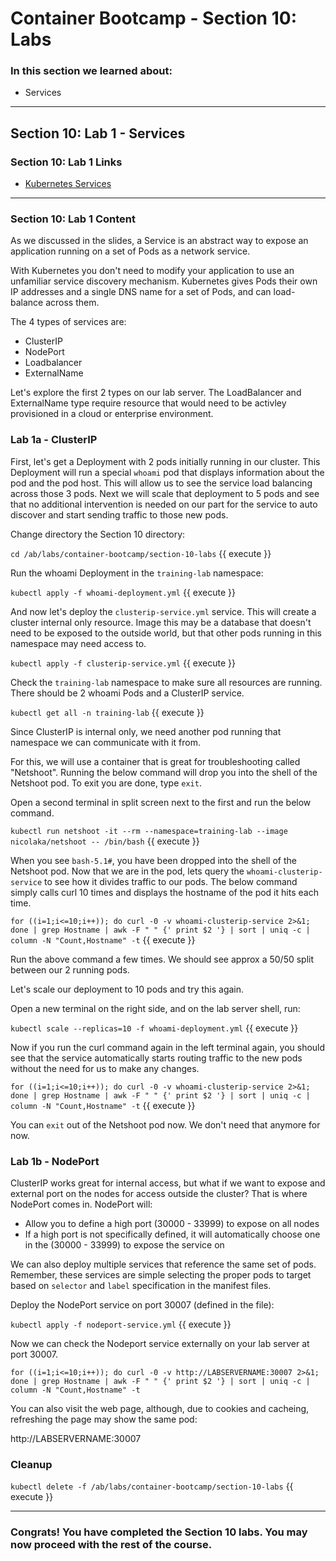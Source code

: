 # Container Bootcamp - Section 10: Labs

### In this section we learned about:

* Services

____

## Section 10: Lab 1 - Services

### Section 10: Lab 1 Links

* [Kubernetes Services](https://kubernetes.io/docs/concepts/services-networking/service/)

____

### Section 10: Lab 1 Content

As we discussed in the slides, a Service is an abstract way to expose an application running on a set of Pods as a network service.

With Kubernetes you don't need to modify your application to use an unfamiliar service discovery mechanism. Kubernetes gives Pods their own IP addresses and a single DNS name for a set of Pods, and can load-balance across them.

The 4 types of services are:

* ClusterIP
* NodePort
* Loadbalancer
* ExternalName

Let's explore the first 2 types on our lab server. The LoadBalancer and ExternalName type require resource that would need to be activley provisioned in a cloud or enterprise environment.

### Lab 1a - ClusterIP

First, let's get a Deployment with 2 pods initially running in our cluster. This Deployment will run a special `whoami` pod that displays information about the pod and the pod host. This will allow us to see the service load balancing across those 3 pods. Next we will scale that deployment to 5 pods and see that no additional intervention is needed on our part for the service to auto discover and start sending traffic to those new pods.

Change directory the Section 10 directory:

`cd /ab/labs/container-bootcamp/section-10-labs` {{ execute }}

Run the whoami Deployment in the `training-lab` namespace:

`kubectl apply -f whoami-deployment.yml` {{ execute }}

And now let's deploy the `clusterip-service.yml` service. This will create a cluster internal only resource. Image this may be a database that doesn't need to be exposed to the outside world, but that other pods running in this namespace may need access to.

`kubectl apply -f clusterip-service.yml` {{ execute }}

Check the `training-lab` namespace to make sure all resources are running. There should be 2 whoami Pods and a ClusterIP service.

`kubectl get all -n training-lab` {{ execute }}

Since ClusterIP is internal only, we need another pod running that namespace we can communicate with it from.

For this, we will use a container that is great for troubleshooting called "Netshoot". Running the below command will drop you into the shell of the Netshoot pod. To exit you are done, type `exit`.

Open a second terminal in split screen next to the first and run the below command.

`kubectl run netshoot -it --rm --namespace=training-lab --image nicolaka/netshoot -- /bin/bash` {{ execute }}

When you see `bash-5.1#`, you have been dropped into the shell of the Netshoot pod. Now that we are in the pod, lets query the `whoami-clusterip-service` to see how it divides traffic to our pods. The below command simply calls curl 10 times and displays the hostname of the pod it hits each time.

`for ((i=1;i<=10;i++)); do curl -0 -v whoami-clusterip-service 2>&1; done | grep Hostname | awk -F " " {' print $2 '} | sort | uniq -c | column -N "Count,Hostname" -t` {{ execute }}

Run the above command a few times. We should see approx a 50/50 split between our 2 running pods.

Let's scale our deployment to 10 pods and try this again.

Open a new terminal on the right side, and on the lab server shell, run:

`kubectl scale --replicas=10 -f whoami-deployment.yml` {{ execute }}

Now if you run the curl command again in the left terminal again, you should see that the service automatically starts routing traffic to the new pods without the need for us to make any changes.

`for ((i=1;i<=10;i++)); do curl -0 -v whoami-clusterip-service 2>&1; done | grep Hostname | awk -F " " {' print $2 '} | sort | uniq -c | column -N "Count,Hostname" -t` {{ execute }}

You can `exit` out of the Netshoot pod now. We don't need that anymore for now.

### Lab 1b - NodePort

ClusterIP works great for internal access, but what if we want to expose and external port on the nodes for access outside the cluster? That is where NodePort comes in. NodePort will:

* Allow you to define a high port (30000 - 33999) to expose on all nodes
* If a high port is not specifically defined, it will automatically choose one in the (30000 - 33999) to expose the service on

We can also deploy multiple services that reference the same set of pods. Remember, these services are simple selecting the proper pods to target based on `selector` and `label` specification in the manifest files.

Deploy the NodePort service on port 30007 (defined in the file):

`kubectl apply -f nodeport-service.yml` {{ execute }}

Now we can check the Nodeport service externally on your lab server at port 30007.


`for ((i=1;i<=10;i++)); do curl -0 -v http://LABSERVERNAME:30007 2>&1; done | grep Hostname | awk -F " " {' print $2 '} | sort | uniq -c | column -N "Count,Hostname" -t`

You can also visit the web page, although, due to cookies and cacheing, refreshing the page may show the same pod:

http://LABSERVERNAME:30007

### Cleanup

`kubectl delete -f /ab/labs/container-bootcamp/section-10-labs` {{ execute }}

____

### Congrats! You have completed the Section 10 labs. You may now proceed with the rest of the course.
